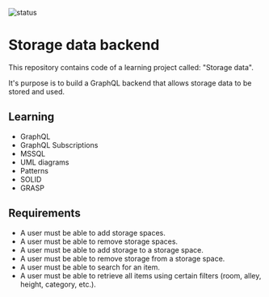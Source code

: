 ![status](https://badgen.net/static/status/planned/grey/)

# Storage data backend

This repository contains code of a learning project called: "Storage data".

It's purpose is to build a GraphQL backend that allows storage data to be stored and used.

## Learning

- GraphQL
- GraphQL Subscriptions
- MSSQL
- UML diagrams
- Patterns
- SOLID
- GRASP

## Requirements

- A user must be able to add storage spaces.
- A user must be able to remove storage spaces.
- A user must be able to add storage to a storage space.
- A user must be able to remove storage from a storage space.
- A user must be able to search for an item.
- A user must be able to retrieve all items using certain filters (room, alley, height, category, etc.).

